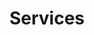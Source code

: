 ---
title: Services
sections:
  - type: secondary_hero_section
    title: Services
    image: images/services-hero-bg-pic.jpeg 
template: advanced
---